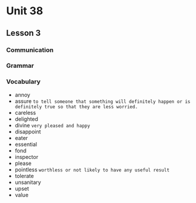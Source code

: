# Unit 38

## Lesson 3

### Communication

### Grammar

### Vocabulary

- annoy
- assure
    `to tell someone that something will definitely happen or is definitely true so that they are less worried.`
- careless
- delighted
- divine
    `very pleased and happy`
- disappoint
- eater
- essential
- fond
- inspector
- please
- pointless
    `worthless or not likely to have any useful result`
- tolerate
- unsanitary
- upset
- value